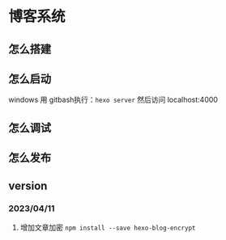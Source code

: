 # 博客系统
## 怎么搭建
## 怎么启动
windows 用 gitbash执行：`hexo server`
然后访问 localhost:4000
## 怎么调试
## 怎么发布

## version 
### 2023/04/11
1. 增加文章加密
        ```
        npm install --save hexo-blog-encrypt
        ```